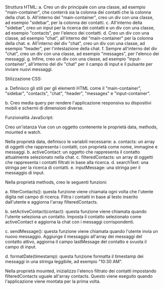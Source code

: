 Struttura HTML:
a. Creo un div principale con una classe, ad esempio "main-container", che conterrà sia la colonna dei contatti che la colonna della chat.
b. All'interno del "main-container", creo un div con una classe, ad esempio "sidebar", per la colonna dei contatti.
c. All'interno della "sidebar", creo un input per la ricerca dei contatti e un div con una classe, ad esempio "contacts", per l'elenco dei contatti.
d. Creo un div con una classe, ad esempio "chat", all'interno del "main-container" per la colonna della chat.
e. All'interno del div "chat", creo un div con una classe, ad esempio "header", per l'intestazione della chat.
f. Sempre all'interno del div "chat", creo un div con una classe, ad esempio "messages", per l'elenco dei messaggi.
g. Infine, creo un div con una classe, ad esempio "input-container", all'interno del div "chat" per il campo di input e il pulsante per inviare nuovi messaggi.

Stilizzazione CSS:

a. Definisco gli stili per gli elementi HTML come il "main-container", "sidebar", "contacts", "chat", "header", "messages" e "input-container".

b. Creo media query per rendere l'applicazione responsiva su dispositivi mobili e schermi di dimensioni diverse.

Funzionalità JavaScript:

Creo un'istanza Vue con un oggetto contenente le proprietà data, methods, mounted e watch.

Nella proprietà data, definisco le variabili necessarie:
a. contacts: un array di oggetti che rappresenta i contatti, con proprietà come nome, immagine e messaggi.
b. activeContact: un oggetto che rappresenta il contatto attualmente selezionato nella chat.
c. filteredContacts: un array di oggetti che rappresenta i contatti filtrati in base alla ricerca.
d. searchText: una stringa per la ricerca di contatti.
e. inputMessage: una stringa per il messaggio di input.

Nella proprietà methods, creo le seguenti funzioni:

a. filterContacts(): questa funzione viene chiamata ogni volta che l'utente digita nel campo di ricerca. Filtra i contatti in base al testo inserito dall'utente e aggiorna l'array filteredContacts.

b. setActiveContact(contact): questa funzione viene chiamata quando l'utente seleziona un contatto. Imposta il contatto selezionato come activeContact e aggiorna la chat con i messaggi corrispondenti.

c. sendMessage(): questa funzione viene chiamata quando l'utente invia un nuovo messaggio. Aggiunge il messaggio all'array dei messaggi del contatto attivo, aggiorna il campo lastMessage del contatto e svuota il campo di input.

d. formatDate(timestamp): questa funzione formatta il timestamp dei messaggi in una stringa leggibile, ad esempio "10:30 AM".

Nella proprietà mounted, inizializzo l'elenco filtrato dei contatti impostando filteredContacts uguale all'array contacts. Questo viene eseguito quando l'applicazione viene montata per la prima volta.
